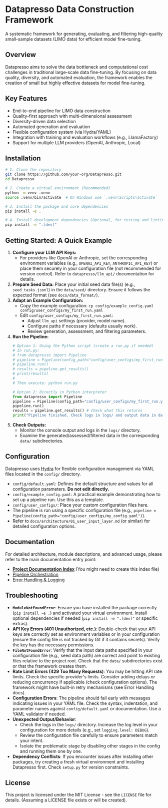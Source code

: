 # Datapresso Data Construction Framework

A systematic framework for generating, evaluating, and filtering high-quality small-sample datasets (LIMO data) for efficient model fine-tuning.

## Overview

Datapresso aims to solve the data bottleneck and computational cost challenges in traditional large-scale data fine-tuning. By focusing on data quality, diversity, and automated evaluation, the framework enables the creation of small but highly effective datasets for model fine-tuning.

## Key Features

- End-to-end pipeline for LIMO data construction
- Quality-first approach with multi-dimensional assessment
- Diversity-driven data selection
- Automated generation and evaluation
- Flexible configuration system (via Hydra/YAML)
- Integration with training and evaluation workflows (e.g., LlamaFactory)
- Support for multiple LLM providers (OpenAI, Anthropic, Local)

## Installation

```bash
# 1. Clone the repository
git clone https://github.com/your-org/Datapresso.git
cd Datapresso

# 2. Create a virtual environment (Recommended)
python -m venv .venv
source .venv/bin/activate  # On Windows use `.venv\Scripts\activate`

# 3. Install the package and core dependencies
pip install -e .

# 4. Install development dependencies (Optional, for testing and linting)
pip install -e ".[dev]"
```

## Getting Started: A Quick Example

1.  **Configure your LLM API Keys:**
    *   For providers like OpenAI or Anthropic, set the corresponding environment variables (e.g., `OPENAI_API_KEY`, `ANTHROPIC_API_KEY`) or place them securely in your configuration file (not recommended for version control). Refer to `datapresso/llm_api/` documentation for details.
2.  **Prepare Seed Data:** Place your initial seed data file(s) (e.g., `seed_tasks.jsonl`) in the `data/seed/` directory. Ensure it follows the expected format (see `docs/data_format/`).
3.  **Adapt an Example Configuration:**
    *   Copy the example configuration: `cp config/example_config.yaml config/user_configs/my_first_run.yaml`
    *   Edit `config/user_configs/my_first_run.yaml`:
        *   Adjust `llm_api` settings (provider, model name).
        *   Configure paths if necessary (defaults usually work).
        *   Review generation, assessment, and filtering parameters.
4.  **Run the Pipeline:**
    ```python
    # Option 1: Using the Python script (create a run.py if needed)
    # In run.py:
    # from datapresso import Pipeline
    # pipeline = Pipeline(config_path="config/user_configs/my_first_run.yaml")
    # pipeline.run()
    # results = pipeline.get_results()
    # print(results)
    #
    # Then execute: python run.py

    # Option 2: Directly in Python interpreter
    from datapresso import Pipeline
    pipeline = Pipeline(config_path="config/user_configs/my_first_run.yaml")
    pipeline.run()
    results = pipeline.get_results() # Check what this returns
    print("Pipeline finished. Check logs in logs/ and output data in data/")
    ```
5.  **Check Outputs:**
    *   Monitor the console output and logs in the `logs/` directory.
    *   Examine the generated/assessed/filtered data in the corresponding `data/` subdirectories.

## Configuration

Datapresso uses [Hydra](https://hydra.cc/) for flexible configuration management via YAML files located in the `config/` directory.

*   `config/default.yaml`: Defines the default structure and values for all configuration parameters. **Do not edit directly.**
*   `config/example_config.yaml`: A practical example demonstrating how to set up a pipeline run. Use this as a template.
*   `config/user_configs/`: Place your custom configuration files here.
*   The pipeline is run using a specific configuration file (e.g., `pipeline = Pipeline(config_path="config/user_configs/my_config.yaml")`).
*   Refer to `docs/architecture/01_user_input_layer.md` (or similar) for detailed configuration options.

## Documentation

For detailed architecture, module descriptions, and advanced usage, please refer to the main documentation entry point:

*   [**Project Documentation Index**](docs/index.md) (You might need to create this index file)
*   [Pipeline Orchestration](docs/architecture/00a_pipeline_orchestration.md)
*   [Error Handling & Logging](docs/architecture/09_error_handling_logging.md)

## Troubleshooting

*   **`ModuleNotFoundError`**: Ensure you have installed the package correctly (`pip install -e .`) and activated your virtual environment. Install optional dependencies if needed (`pip install -e ".[dev]"` or specific extras).
*   **API Key Errors (401 Unauthorized, etc.)**: Double-check that your API keys are correctly set as environment variables or in your configuration (ensure the config file is not tracked by Git if it contains secrets). Verify the key has the necessary permissions.
*   **`FileNotFoundError`**: Verify that the input data paths specified in your configuration file (e.g., seed data path) are correct and point to existing files relative to the project root. Check that the `data/` subdirectories exist or that the framework creates them.
*   **Rate Limit Errors (429 Too Many Requests)**: You may be hitting API rate limits. Check the specific provider's limits. Consider adding delays or reducing concurrency if applicable (check configuration options). The framework might have built-in retry mechanisms (see Error Handling docs).
*   **Configuration Errors**: The pipeline should fail early with messages indicating issues in your YAML file. Check the syntax, indentation, and parameter names against `config/default.yaml` or documentation. Use a YAML validator if needed.
*   **Unexpected Output/Behavior**:
    *   Check the logs in the `logs/` directory. Increase the log level in your configuration for more details (e.g., set `logging.level: DEBUG`).
    *   Review the configuration file carefully to ensure parameters match your intent.
    *   Isolate the problematic stage by disabling other stages in the config and running them one by one.
*   **Dependency Conflicts**: If you encounter issues after installing other packages, try creating a fresh virtual environment and installing Datapresso first. Check `setup.py` for version constraints.

## License

This project is licensed under the MIT License - see the `LICENSE` file for details. (Assuming a LICENSE file exists or will be created).
